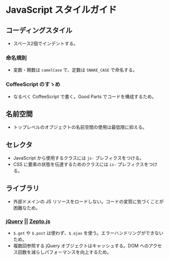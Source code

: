 # JavaScript スタイルガイド


## コーディングスタイル

- スペース2個でインデントする。

### 命名規則

- 変数・関数は `camelCase` で、定数は `SNAKE_CASE` で命名する。

### CoffeeScript のすゝめ

- なるべく CoffeeScript で書く。Good Parts でコードを構成するため。


## 名前空間

- トップレベルのオブジェクトの名前空間の使用は最低限に抑える。


## セレクタ

- JavaScript から使用するクラスには `js-` プレフィクスをつける。
- CSS に要素の状態を伝達するためのクラスには `is-` プレフィクスをつける。


## ライブラリ

- 外部ドメインの JS リソースをロードしない。コードの変質に気づくことが困難なため。

### [jQuery](http://jquery.com/) || [Zepto.js](http://zeptojs.com/)

- `$.get` や `$.post` は使わず、`$.ajax` を使う。エラーハンドリングができないため。
- 複数回参照する jQuery オブジェクトはキャッシュする。DOM へのアクセス回数を減らしパフォーマンスを向上するため。
